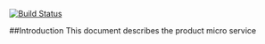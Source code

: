 [![Build Status](https://travis-ci.org/reactivesw/catalog.svg?branch=master)](https://travis-ci.org/reactivesw/catalog)

##Introduction
This document describes the product micro service
